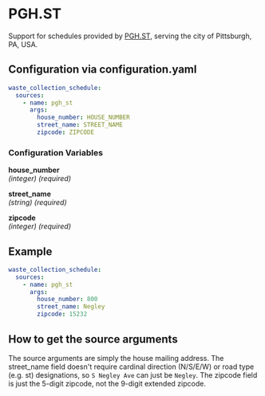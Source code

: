 # PGH.ST

Support for schedules provided by [PGH.ST](https://www.pgh.st/), serving the city of Pittsburgh, PA, USA.

## Configuration via configuration.yaml

```yaml
waste_collection_schedule:
  sources:
    - name: pgh_st
      args:
        house_number: HOUSE_NUMBER
        street_name: STREET_NAME
        zipcode: ZIPCODE
```

### Configuration Variables

**house_number**  
*(integer) (required)*

**street_name**  
*(string) (required)*

**zipcode**  
*(integer) (required)*

## Example

```yaml
waste_collection_schedule:
  sources:
    - name: pgh_st
      args:
        house_number: 800
        street_name: Negley
        zipcode: 15232
```

## How to get the source arguments

The source arguments are simply the house mailing address. The street_name field doesn't require cardinal direction (N/S/E/W) or road type (e.g. st) designations, so `S Negley Ave` can just be `Negley`. The zipcode field is just the 5-digit zipcode, not the 9-digit extended zipcode.
